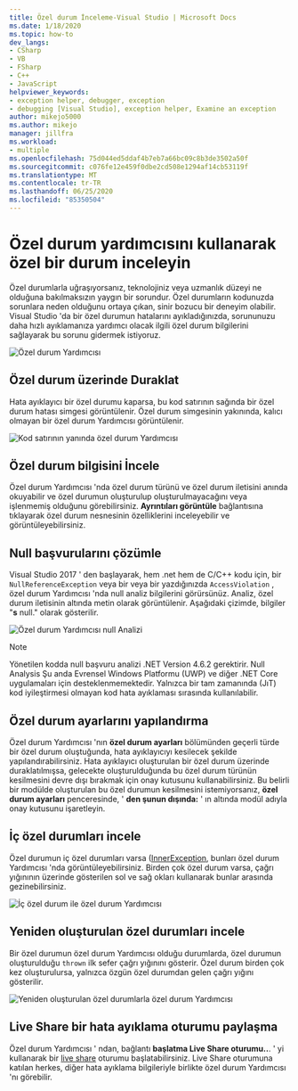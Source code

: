 ```yaml
---
title: Özel durum İnceleme-Visual Studio | Microsoft Docs
ms.date: 1/18/2020
ms.topic: how-to
dev_langs:
- CSharp
- VB
- FSharp
- C++
- JavaScript
helpviewer_keywords:
- exception helper, debugger, exception
- debugging [Visual Studio], exception helper, Examine an exception
author: mikejo5000
ms.author: mikejo
manager: jillfra
ms.workload:
- multiple
ms.openlocfilehash: 75d044ed5ddaf4b7eb7a66bc09c8b3de3502a50f
ms.sourcegitcommit: c076fe12e459f0dbe2cd508e1294af14cb53119f
ms.translationtype: MT
ms.contentlocale: tr-TR
ms.lasthandoff: 06/25/2020
ms.locfileid: "85350504"
---
```

# <a name="inspect-an-exception-using-the-exception-helper"></a>Özel durum yardımcısını kullanarak özel bir durum inceleyin 

Özel durumlarla uğraşıyorsanız, teknolojiniz veya uzmanlık düzeyi ne olduğuna bakılmaksızın yaygın bir sorundur. Özel durumların kodunuzda sorunlara neden olduğunu ortaya çıkan, sinir bozucu bir deneyim olabilir. Visual Studio 'da bir özel durumun hatalarını ayıkladığınızda, sorununuzu daha hızlı ayıklamanıza yardımcı olacak ilgili özel durum bilgilerini sağlayarak bu sorunu gidermek istiyoruz.

![Özel durum Yardımcısı](media/debugger-exception-helper-default.png)

## <a name="pause-on-the-exception"></a>Özel durum üzerinde Duraklat
Hata ayıklayıcı bir özel durumu kaparsa, bu kod satırının sağında bir özel durum hatası simgesi görüntülenir. Özel durum simgesinin yakınında, kalıcı olmayan bir özel durum Yardımcısı görüntülenir.

![Kod satırının yanında özel durum Yardımcısı](media/debugger-exception-helper-locerror.png)

## <a name="inspect-exception-info"></a>Özel durum bilgisini İncele
Özel durum Yardımcısı 'nda özel durum türünü ve özel durum iletisini anında okuyabilir ve özel durumun oluşturulup oluşturulmayacağını veya işlenmemiş olduğunu görebilirsiniz. **Ayrıntıları görüntüle** bağlantısına tıklayarak özel durum nesnesinin özelliklerini inceleyebilir ve görüntüleyebilirsiniz.

## <a name="analyze-null-references"></a>Null başvurularını çözümle
Visual Studio 2017 ' den başlayarak, hem .net hem de C/C++ kodu için, bir `NullReferenceException` veya bir veya bir yazdığınızda `AccessViolation` , özel durum Yardımcısı 'nda null analiz bilgilerini görürsünüz. Analiz, özel durum iletisinin altında metin olarak görüntülenir. Aşağıdaki çizimde, bilgiler "**s** null." olarak gösterilir.

![Özel durum Yardımcısı null Analizi](media/debugger-exception-helper-default.png)


> [!NOTE]
> Yönetilen kodda null başvuru analizi .NET Version 4.6.2 gerektirir. Null Analysis Şu anda Evrensel Windows Platformu (UWP) ve diğer .NET Core uygulamaları için desteklenmemektedir. Yalnızca bir tam zamanında (JıT) kod iyileştirmesi olmayan kod hata ayıklaması sırasında kullanılabilir.

## <a name="configure-exception-settings"></a>Özel durum ayarlarını yapılandırma 
Özel durum Yardımcısı 'nın **özel durum ayarları** bölümünden geçerli türde bir özel durum oluştuğunda, hata ayıklayıcıyı kesilecek şekilde yapılandırabilirsiniz. Hata ayıklayıcı oluşturulan bir özel durum üzerinde duraklatılmışsa, gelecekte oluşturulduğunda bu özel durum türünün kesilmesini devre dışı bırakmak için onay kutusunu kullanabilirsiniz. Bu belirli bir modülde oluşturulan bu özel durumun kesilmesini istemiyorsanız, **özel durum ayarları** penceresinde, ' **den şunun dışında:** ' ın altında modül adıyla onay kutusunu işaretleyin. 

## <a name="inspect-inner-exceptions"></a>İç özel durumları incele 
Özel durumun iç özel durumları varsa ([InnerException](https://docs.microsoft.com/dotnet/api/system.exception.innerexception), bunları özel durum Yardımcısı 'nda görüntüleyebilirsiniz. Birden çok özel durum varsa, çağrı yığınının üzerinde gösterilen sol ve sağ okları kullanarak bunlar arasında gezinebilirsiniz.

![İç özel durum ile özel durum Yardımcısı](media/debugger-exception-helper-innerexception.png)

## <a name="inspect-rethrown-exceptions"></a>Yeniden oluşturulan özel durumları incele
Bir özel durumun özel durum Yardımcısı olduğu durumlarda, özel durumun oluşturulduğu `thrown` ilk sefer çağrı yığınını gösterir. Özel durum birden çok kez oluşturulursa, yalnızca özgün özel durumdan gelen çağrı yığını gösterilir.

![Yeniden oluşturulan özel durumlarla özel durum Yardımcısı](media/debugger-exception-helper-innerexception.png)

## <a name="share-a-debug-session-with-live-share"></a>Live Share bir hata ayıklama oturumu paylaşma
Özel durum Yardımcısı ' ndan, bağlantı **başlatma Live Share oturumu..**. ' yi kullanarak bir [live share](https://docs.microsoft.com/visualstudio/liveshare/) oturumu başlatabilirsiniz. Live Share oturumuna katılan herkes, diğer hata ayıklama bilgileriyle birlikte özel durum Yardımcısı 'nı görebilir.
